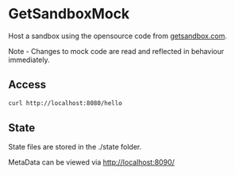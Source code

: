 # GetSandboxMock

Host a sandbox using the opensource code from [getsandbox.com](https://getsandbox.com/).

Note - Changes to mock code are read and reflected in behaviour immediately.

## Access

```bash
curl http://localhost:8080/hello
```

## State

State files are stored in the ./state folder.

MetaData can be viewed via <http://localhost:8090/>
